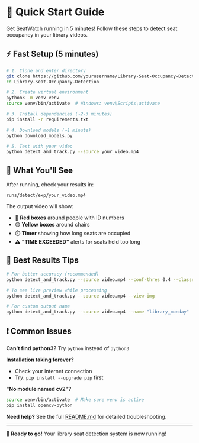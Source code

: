 # 🚀 Quick Start Guide

Get SeatWatch running in 5 minutes! Follow these steps to detect seat occupancy in your library videos.

## ⚡ Fast Setup (5 minutes)

```bash
# 1. Clone and enter directory
git clone https://github.com/yourusername/Library-Seat-Occupancy-Detection
cd Library-Seat-Occupancy-Detection

# 2. Create virtual environment
python3 -m venv venv
source venv/bin/activate  # Windows: venv\Scripts\activate

# 3. Install dependencies (~2-3 minutes)
pip install -r requirements.txt

# 4. Download models (~1 minute)
python download_models.py

# 5. Test with your video
python detect_and_track.py --source your_video.mp4
```

## 📱 What You'll See

After running, check your results in:
```
runs/detect/exp/your_video.mp4
```

The output video will show:
- 🔴 **Red boxes** around people with ID numbers  
- 🟡 **Yellow boxes** around chairs
- ⏱️ **Timer** showing how long seats are occupied
- ⚠️ **"TIME EXCEEDED"** alerts for seats held too long

## 🎯 Best Results Tips

```bash
# For better accuracy (recommended)
python detect_and_track.py --source video.mp4 --conf-thres 0.4 --classes 0 56

# To see live preview while processing
python detect_and_track.py --source video.mp4 --view-img

# For custom output name
python detect_and_track.py --source video.mp4 --name "library_monday"
```

## ❗ Common Issues

**Can't find python3?** Try `python` instead of `python3`

**Installation taking forever?** 
- Check your internet connection
- Try: `pip install --upgrade pip` first

**"No module named cv2"?**
```bash
source venv/bin/activate  # Make sure venv is active
pip install opencv-python
```

**Need help?** See the full [README.md](README.md) for detailed troubleshooting.

---
**🎉 Ready to go!** Your library seat detection system is now running!
